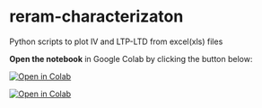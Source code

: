 # reram-characterizaton
Python scripts to plot IV and LTP-LTD from excel(xls) files

**Open the notebook** in Google Colab by clicking the button below:

   [![Open in Colab](https://colab.research.google.com/assets/colab-badge.svg)](https://colab.research.google.com/github/DevinduDh/reram-characterizaton/blob/main/plot_IV.ipynb)

   [![Open in Colab](https://colab.research.google.com/assets/colab-badge.svg)](https://colab.research.google.com/github/DevinduDh/reram-characterizaton/blob/main/ltp_ltd.ipynb)

